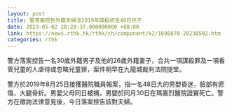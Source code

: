 ```yaml
---
layout: post
title: 警落案控告外籍夫婦涉2019年謀殺初生48日兒子　
date: 2023-05-02 20:28:37.000000000 +08:00
link: https://news.rthk.hk/rthk/ch/component/k2/1698870-20230502.htm
categories: rthk
---
```


警方落案控告一名30歲外籍男子及他的26歲外籍妻子，合共一項謀殺罪及一項看管兒童的人虐待或忽略兒童罪，案件明早在九龍城裁判法院提堂。 
      
警方於2019年8月25日接獲醫院職員報案，指一名48日大的男嬰昏迷，臉部有瘀傷，大腿骨折。男嬰父母同日被捕，男嬰於同月30日在瑪嘉烈醫院證實死亡。警方在徵詢法律意見後，今日落案控告該對夫婦。
